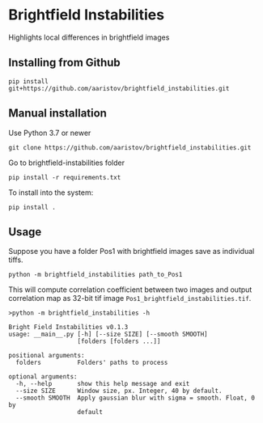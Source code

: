 # Brightfield Instabilities
Highlights local differences in brightfield images

## Installing from Github

`pip install git+https://github.com/aaristov/brightfield_instabilities.git`


## Manual installation

Use Python 3.7 or newer

`git clone https://github.com/aaristov/brightfield_instabilities.git`

Go to brightfield-instabilities folder

`pip install -r requirements.txt`

To install into the system:

`pip install .`


## Usage

Suppose you have a folder Pos1 with brightfield images save as individual tiffs.

`python -m brightfield_instabilities path_to_Pos1`

This will compute correlation coefficient between two images and output correlation map as 32-bit tif image `Pos1_brightfield_instabilities.tif`.

```
>python -m brightfield_instabilities -h

Bright Field Instabilities v0.1.3
usage: __main__.py [-h] [--size SIZE] [--smooth SMOOTH]
                   [folders [folders ...]]

positional arguments:
  folders          Folders' paths to process

optional arguments:
  -h, --help       show this help message and exit
  --size SIZE      Window size, px. Integer, 40 by default.
  --smooth SMOOTH  Apply gaussian blur with sigma = smooth. Float, 0 by
                   default
```

